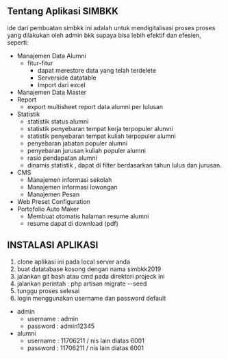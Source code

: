 ## Tentang Aplikasi SIMBKK

ide dari pembuatan simbkk ini adalah untuk mendigitalisasi proses proses yang dilakukan oleh admin bkk supaya bisa lebih efektif dan efesien, seperti:
- Manajemen Data Alumni
    - fitur-fitur
        - dapat merestore data yang telah terdelete
        - Serverside datatable
        - Import dari excel
- Manajemen Data Master
- Report
    - export multisheet report data alumni per lulusan
- Statistik
    - statistik status alumni
    - statistik penyebaran tempat kerja terpopuler alumni
    - statistik penyebaran tempat kuliah terpopuler alumni
    - penyebaran jabatan populer alumni
    - penyebaran jurusan kuliah populer alumni
    - rasio pendapatan alumni
    - dinamis statistik , dapat di filter berdasarkan tahun lulus dan jurusan.
- CMS
    - Manajemen informasi sekolah
    - Manajemen informasi lowongan
    - Manajemen Pesan
- Web Preset Configuration
- Portofolio Auto Maker
    - Membuat otomatis halaman resume alumni
    - resume dapat di download (pdf)
    
## INSTALASI APLIKASI
1. clone aplikasi ini pada local server anda
2. buat datatabase kosong dengan nama simbkk2019
3. jalankan git bash atau cmd pada direktori projeck ini
4. jalankan perintah : php artisan migrate --seed
5. tunggu proses selesai
6. login menggunakan username dan password default
- admin
    - username : admin
    - password : admin12345
- alumni
    - username : 11706211 / nis lain diatas 6001
    - password : 11706211 / nis lain diatas 6001
